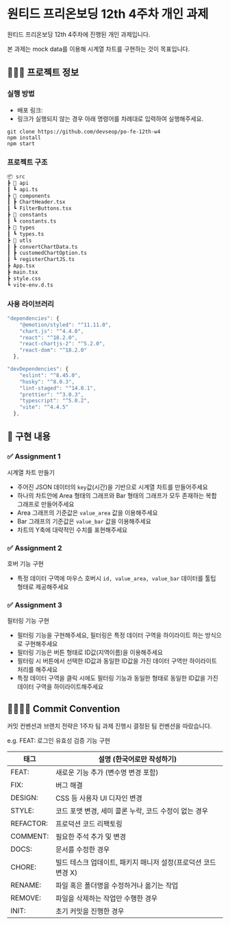 # 원티드 프리온보딩 12th 4주차 개인 과제

원티드 프리온보딩 12th 4주차에 진행된 개인 과제입니다.

본 과제는 mock data를 이용해 시계열 차트를 구현하는 것이 목표입니다.

## 🧑🏻‍💻 프로젝트 정보

### 실행 방법

- 배포 링크:
- 링크가 실행되지 않는 경우 아래 명령어를 차례대로 입력하여 실행해주세요.

```
git clone https://github.com/devseop/po-fe-12th-w4
npm install
npm start
```

### 프로젝트 구조

```markdown
📦 src
┣ 📂 api
┃ ┗ api.ts
┣ 📂 components
┃ ┣ ChartHeader.tsx
┃ ┗ FilterButtons.tsx
┣ 📂 constants
┃ ┗ constants.ts
┣ 📂 types
┃ ┗ types.ts
┣ 📂 utls
┃ ┣ convertChartData.ts
┃ ┣ customedChartOption.ts
┃ ┗ registerChartJS.ts
┣ App.tsx
┣ main.tsx
┣ style.css
┗ vite-env.d.ts
```

### 사용 라이브러리

```javascript
"dependencies": {
    "@emotion/styled": "^11.11.0",
    "chart.js": "^4.4.0",
    "react": "^18.2.0",
    "react-chartjs-2": "^5.2.0",
    "react-dom": "^18.2.0"
  },

"devDependencies": {
    "eslint": "^8.45.0",
    "husky": "^8.0.3",
    "lint-staged": "^14.0.1",
    "prettier": "^3.0.3",
    "typescript": "^5.0.2",
    "vite": "^4.4.5"
  },

```

## 📝 구현 내용

### ✅ Assignment 1

시계열 차트 만들기

- 주어진 JSON 데이터의 `key`값(시간)을 기반으로 시계열 차트를 만들어주세요
- 하나의 차트안에 Area 형태의 그래프와 Bar 형태의 그래프가 모두 존재하는 복합 그래프로 만들어주세요
- Area 그래프의 기준값은 `value_area` 값을 이용해주세요
- Bar 그래프의 기준값은 `value_bar` 값을 이용해주세요
- 차트의 Y축에 대략적인 수치를 표현해주세요

### ✅ Assignment 2

호버 기능 구현

- 특정 데이터 구역에 마우스 호버시 `id, value_area, value_bar` 데이터를 툴팁 형태로 제공해주세요

### ✅ Assignment 3

필터링 기능 구현

- 필터링 기능을 구현해주세요, 필터링은 특정 데이터 구역을 하이라이트 하는 방식으로 구현해주세요
- 필터링 기능은 버튼 형태로 ID값(지역이름)을 이용해주세요
- 필터링 시 버튼에서 선택한 ID값과 동일한 ID값을 가진 데이터 구역만 하이라이트 처리를 해주세요
- 특정 데이터 구역을 클릭 시에도 필터링 기능과 동일한 형태로 동일한 ID값을 가진 데이터 구역을 하이라이트해주세요

## 🫱🏻‍🫲🏿 Commit Convention

커밋 컨벤션과 브랜치 전략은 1주차 팀 과제 진행시 결정된 팀 컨벤션을 따랐습니다.

e.g. FEAT: 로그인 유효성 검증 기능 구현

| 태그      | 설명 (한국어로만 작성하기)                                     |
| --------- | -------------------------------------------------------------- |
| FEAT:     | 새로운 기능 추가 (변수명 변경 포함)                            |
| FIX:      | 버그 해결                                                      |
| DESIGN:   | CSS 등 사용자 UI 디자인 변경                                   |
| STYLE:    | 코드 포맷 변경, 세미 콜론 누락, 코드 수정이 없는 경우          |
| REFACTOR: | 프로덕션 코드 리팩토링                                         |
| COMMENT:  | 필요한 주석 추가 및 변경                                       |
| DOCS:     | 문서를 수정한 경우                                             |
| CHORE:    | 빌드 테스크 업데이트, 패키지 매니저 설정(프로덕션 코드 변경 X) |
| RENAME:   | 파일 혹은 폴더명을 수정하거나 옮기는 작업                      |
| REMOVE:   | 파일을 삭제하는 작업만 수행한 경우                             |
| INIT:     | 초기 커밋을 진행한 경우                                        |
